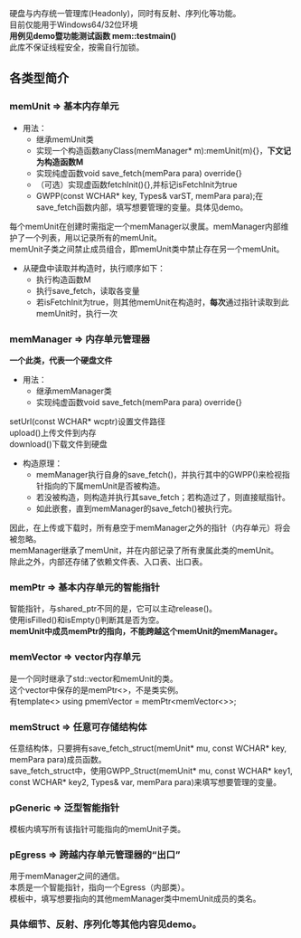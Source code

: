硬盘与内存统一管理库(Headonly)，同时有反射、序列化等功能。  
目前仅能用于Windows64/32位环境  
**用例见demo暨功能测试函数 mem::testmain()**  
此库不保证线程安全，按需自行加锁。  
## 各类型简介  
### memUnit => 基本内存单元  
- 用法：  
    - 继承memUnit类  
    - 实现一个构造函数anyClass(memManager* m):memUnit(m){}，**下文记为构造函数M**   
    - 实现纯虚函数void save_fetch(memPara para) override{}  
    - （可选）实现虚函数fetchInit(){},并标记isFetchInit为true  
    - GWPP(const WCHAR* key, Types& varST, memPara para);在save_fetch函数内部，填写想要管理的变量。具体见demo。

每个memUnit在创建时需指定一个memManager以隶属。memManager内部维护了一个列表，用以记录所有的memUnit。  
memUnit子类之间禁止成员组合，即memUnit类中禁止存在另一个memUnit。  
- 从硬盘中读取并构造时，执行顺序如下：  
    - 执行构造函数M  
    - 执行save_fetch，读取各变量  
    - 若isFetchInit为true，则其他memUnit在构造时，**每次**通过指针读取到此memUnit时，执行一次

### memManager => 内存单元管理器  
**一个此类，代表一个硬盘文件**  
- 用法：  
    - 继承memManager类  
    - 实现纯虚函数void save_fetch(memPara para) override{}

setUrl(const WCHAR* wcptr)设置文件路径  
upload()上传文件到内存  
download()下载文件到硬盘  
- 构造原理：
    - memManager执行自身的save_fetch()，并执行其中的GWPP()来检视指针指向的下属memUnit是否被构造。  
    - 若没被构造，则构造并执行其save_fetch；若构造过了，则直接赋指针。  
    - 如此嵌套，直到memManager的save_fetch()被执行完。  

因此，在上传或下载时，所有悬空于memManager之外的指针（内存单元）将会被忽略。  
memManager继承了memUnit，并在内部记录了所有隶属此类的memUnit。  
除此之外，内部还存储了依赖文件表、入口表、出口表。  
### memPtr => 基本内存单元的智能指针  
智能指针，与shared_ptr不同的是，它可以主动release()。  
使用isFilled()和isEmpty()判断其是否为空。  
**memUnit中成员memPtr的指向，不能跨越这个memUnit的memManager。**  
### memVector => vector内存单元  
是一个同时继承了std::vector和memUnit的类。  
这个vector中保存的是memPtr<>，不是类实例。  
有template<> using pmemVector = memPtr<memVector<>>;  
### memStruct => 任意可存储结构体  
任意结构体，只要拥有save_fetch_struct(memUnit* mu, const WCHAR* key, memPara para)成员函数。  
save_fetch_struct中，使用GWPP_Struct(memUnit* mu, const WCHAR* key1, const WCHAR* key2, Types& var, memPara para)来填写想要管理的变量。  
### pGeneric => 泛型智能指针  
模板内填写所有该指针可能指向的memUnit子类。  
### pEgress => 跨越内存单元管理器的“出口”  
用于memManager之间的通信。  
本质是一个智能指针，指向一个Egress（内部类）。  
模板中，填写想要指向的其他memManager类中memUnit成员的类名。  
### 具体细节、反射、序列化等其他内容见demo。  
